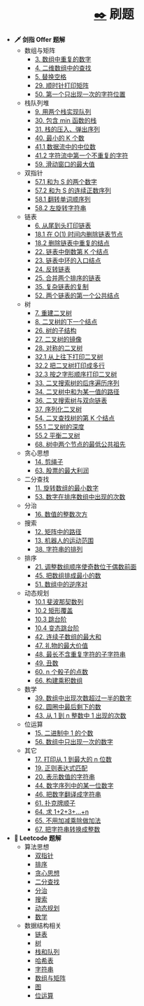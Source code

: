 <!-- docs/_sidebar.md -->

<h1 align="center"><a href="#/5-Title/README.md">✒️</a> 刷题</h1>


* **🗡️ 剑指 Offer 题解**
  * 数组与矩阵
    - [3. 数组中重复的数字](/5-Title/Note/3.%20数组中重复的数字.md)
    - [4. 二维数组中的查找](/5-Title/Note/4.%20二维数组中的查找.md)
    - [5. 替换空格](/5-Title/Note/5.%20替换空格.md)
    - [29. 顺时针打印矩阵](/5-Title/Note/29.%20顺时针打印矩阵.md)
    - [50. 第一个只出现一次的字符位置](/5-Title/Note/50.%20第一个只出现一次的字符位置.md)
  * 栈队列堆
    - [9. 用两个栈实现队列](/5-Title/Note/9.%20用两个栈实现队列.md)
    - [30. 包含 min 函数的栈](/5-Title/Note/30.%20包含%20min%20函数的栈.md)
    - [31. 栈的压入、弹出序列](/5-Title/Note/31.%20栈的压入、弹出序列.md)
    - [40. 最小的 K 个数](/5-Title/Note/40.%20最小的%20K%20个数.md)
    - [41.1 数据流中的中位数](/5-Title/Note/41.1%20数据流中的中位数.md)
    - [41.2 字符流中第一个不重复的字符](/5-Title/Note/41.2%20字符流中第一个不重复的字符.md)
    - [59. 滑动窗口的最大值](/5-Title/Note/59.%20滑动窗口的最大值.md)
  * 双指针
    - [57.1 和为 S 的两个数字](/5-Title/Note/57.1%20和为%20S%20的两个数字.md)
    - [57.2 和为 S 的连续正数序列](/5-Title/Note/57.2%20和为%20S%20的连续正数序列.md)
    - [58.1 翻转单词顺序列](/5-Title/Note/58.1%20翻转单词顺序列.md)
    - [58.2 左旋转字符串](/5-Title/Note/58.2%20左旋转字符串.md)
  * 链表
    - [6. 从尾到头打印链表](/5-Title/Note/6.%20从尾到头打印链表.md)
    - [18.1 在 O(1) 时间内删除链表节点](/5-Title/Note/18.1%20在%20O(1)%20时间内删除链表节点.md)
    - [18.2 删除链表中重复的结点](/5-Title/Note/18.2%20删除链表中重复的结点.md)
    - [22. 链表中倒数第 K 个结点](/5-Title/Note/22.%20链表中倒数第%20K%20个结点.md)
    - [23. 链表中环的入口结点](/5-Title/Note/23.%20链表中环的入口结点.md)
    - [24. 反转链表](/5-Title/Note/24.%20反转链表.md)
    - [25. 合并两个排序的链表](/5-Title/Note/25.%20合并两个排序的链表.md)
    - [35. 复杂链表的复制](/5-Title/Note/35.%20复杂链表的复制.md)
    - [52. 两个链表的第一个公共结点](/5-Title/Note/52.%20两个链表的第一个公共结点.md)
  * 树
    - [7. 重建二叉树](/5-Title/Note/7.%20重建二叉树.md)
    - [8. 二叉树的下一个结点](/5-Title/Note/8.%20二叉树的下一个结点.md)
    - [26. 树的子结构](/5-Title/Note/26.%20树的子结构.md)
    - [27. 二叉树的镜像](/5-Title/Note/27.%20二叉树的镜像.md)
    - [28. 对称的二叉树](/5-Title/Note/28.%20对称的二叉树.md)
    - [32.1 从上往下打印二叉树](/5-Title/Note/32.1%20从上往下打印二叉树.md)
    - [32.2 把二叉树打印成多行](/5-Title/Note/32.2%20把二叉树打印成多行.md)
    - [32.3 按之字形顺序打印二叉树](/5-Title/Note/32.3%20按之字形顺序打印二叉树.md)
    - [33. 二叉搜索树的后序遍历序列](/5-Title/Note/33.%20二叉搜索树的后序遍历序列.md)
    - [34. 二叉树中和为某一值的路径](/5-Title/Note/34.%20二叉树中和为某一值的路径.md)
    - [36. 二叉搜索树与双向链表](/5-Title/Note/36.%20二叉搜索树与双向链表.md)
    - [37. 序列化二叉树](/5-Title/Note/37.%20序列化二叉树.md)
    - [54. 二叉查找树的第 K 个结点](/5-Title/Note/54.%20二叉查找树的第%20K%20个结点.md)
    - [55.1 二叉树的深度](/5-Title/Note/55.1%20二叉树的深度.md)
    - [55.2 平衡二叉树](/5-Title/Note/55.2%20平衡二叉树.md)
    - [68. 树中两个节点的最低公共祖先](/5-Title/Note/68.%20树中两个节点的最低公共祖先.md)
  * 贪心思想
    - [14. 剪绳子](/5-Title/Note/14.%20剪绳子.md)
    - [63. 股票的最大利润](/5-Title/Note/63.%20股票的最大利润.md)
  * 二分查找
    - [11. 旋转数组的最小数字](/5-Title/Note/11.%20旋转数组的最小数字.md)
    - [53. 数字在排序数组中出现的次数](/5-Title/Note/53.%20数字在排序数组中出现的次数.md)
  * 分治
    - [16. 数值的整数次方](/5-Title/Note/16.%20数值的整数次方.md)
  * 搜索
    - [12. 矩阵中的路径](/5-Title/Note/12.%20矩阵中的路径.md)
    - [13. 机器人的运动范围](/5-Title/Note/13.%20机器人的运动范围.md)
    - [38. 字符串的排列](/5-Title/Note/38.%20字符串的排列.md)
  * 排序
    - [21. 调整数组顺序使奇数位于偶数前面](/5-Title/Note/21.%20调整数组顺序使奇数位于偶数前面.md)
    - [45. 把数组排成最小的数](/5-Title/Note/45.%20把数组排成最小的数.md)
    - [51. 数组中的逆序对](/5-Title/Note/51.%20数组中的逆序对.md)
  * 动态规划
    - [10.1 斐波那契数列](/5-Title/Note/10.1%20斐波那契数列.md)
    - [10.2 矩形覆盖](/5-Title/Note/10.2%20矩形覆盖.md)
    - [10.3 跳台阶](/5-Title/Note/10.3%20跳台阶.md)
    - [10.4 变态跳台阶](/5-Title/Note/10.4%20变态跳台阶.md)
    - [42. 连续子数组的最大和](/5-Title/Note/42.%20连续子数组的最大和.md)
    - [47. 礼物的最大价值](/5-Title/Note/47.%20礼物的最大价值.md)
    - [48. 最长不含重复字符的子字符串](/5-Title/Note/48.%20最长不含重复字符的子字符串.md)
    - [49. 丑数](/5-Title/Note/49.%20丑数.md)
    - [60. n 个骰子的点数](/5-Title/Note/60.%20n%20个骰子的点数.md)
    - [66. 构建乘积数组](/5-Title/Note/66.%20构建乘积数组.md)
  * 数学
    - [39. 数组中出现次数超过一半的数字](/5-Title/Note/39.%20数组中出现次数超过一半的数字.md)
    - [62. 圆圈中最后剩下的数](/5-Title/Note/62.%20圆圈中最后剩下的数.md)
    - [43. 从 1 到 n 整数中 1 出现的次数](/5-Title/Note/43.%20从%201%20到%20n%20整数中%201%20出现的次数.md)
  * 位运算
    - [15. 二进制中 1 的个数](/5-Title/Note/15.%20二进制中%201%20的个数.md)
    - [56. 数组中只出现一次的数字](/5-Title/Note/56.%20数组中只出现一次的数字.md)
  * 其它
    - [17. 打印从 1 到最大的 n 位数](/5-Title/Note/17.%20打印从%201%20到最大的%20n%20位数.md)
    - [19. 正则表达式匹配](/5-Title/Note/19.%20正则表达式匹配.md)
    - [20. 表示数值的字符串](/5-Title/Note/20.%20表示数值的字符串.md)
    - [44. 数字序列中的某一位数字](/5-Title/Note/44.%20数字序列中的某一位数字.md)
    - [46. 把数字翻译成字符串](/5-Title/Note/46.%20把数字翻译成字符串.md)
    - [61. 扑克牌顺子](/5-Title/Note/61.%20扑克牌顺子.md)
    - [64. 求 1+2+3+...+n](/5-Title/Note/64.%20求%201+2+3+...+n.md)
    - [65. 不用加减乘除做加法](/5-Title/Note/65.%20不用加减乘除做加法.md)
    - [67. 把字符串转换成整数](/5-Title/Note/67.%20把字符串转换成整数.md)
* **💯 Leetcode 题解**
  * 算法思想
    - [双指针](/5-Title/Note/Leetcode%20题解%20-%20双指针.md)
    - [排序](/5-Title/Note/Leetcode%20题解%20-%20排序.md)
    - [贪心思想](/5-Title/Note/Leetcode%20题解%20-%20贪心思想.md)
    - [二分查找](/5-Title/Note/Leetcode%20题解%20-%20二分查找.md)
    - [分治](/5-Title/Note/Leetcode%20题解%20-%20分治.md)
    - [搜索](/5-Title/Note/Leetcode%20题解%20-%20搜索.md)
    - [动态规划](/5-Title/Note/Leetcode%20题解%20-%20动态规划.md)
    - [数学](/5-Title/Note/Leetcode%20题解%20-%20数学.md)
  * 数据结构相关
    - [链表](/5-Title/Note/Leetcode%20题解%20-%20链表.md)
    - [树](/5-Title/Note/Leetcode%20题解%20-%20树.md)
    - [栈和队列](/5-Title/Note/Leetcode%20题解%20-%20栈和队列.md)
    - [哈希表](/5-Title/Note/Leetcode%20题解%20-%20哈希表.md)
    - [字符串](/5-Title/Note/Leetcode%20题解%20-%20字符串.md)
    - [数组与矩阵](/5-Title/Note/Leetcode%20题解%20-%20数组与矩阵.md)
    - [图](/5-Title/Note/Leetcode%20题解%20-%20图.md)
    - [位运算](/5-Title/Note/Leetcode%20题解%20-%20位运算.md)



